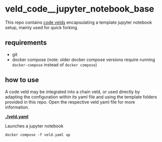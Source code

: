# veld_code__jupyter_notebook_base

This repo contains [code velds](https://zenodo.org/records/13322913) encapsulating a template 
jupyter notebook setup, mainly used for quick forking.

## requirements

- git
- docker compose (note: older docker compose versions require running `docker-compose` instead of 
  `docker compose`)

## how to use

A code veld may be integrated into a chain veld, or used directly by adapting the configuration 
within its yaml file and using the template folders provided in this repo. Open the respective veld 
yaml file for more information.

**[./veld.yaml](./veld.yaml)** 

Launches a jupyter notebook

```
docker compose -f veld.yaml up
```

